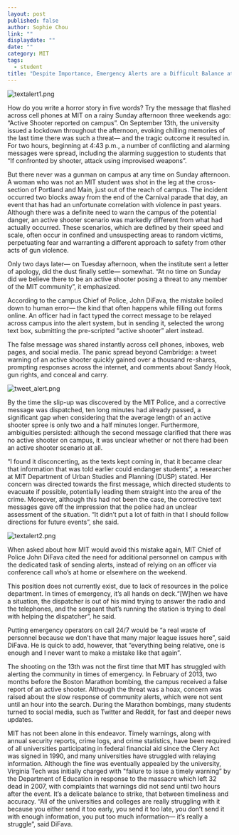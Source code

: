 ```yaml
---
layout: post
published: false
author: Sophie Chou
link: ""
displaydate: ""
date: ""
category: MIT
tags: 
  - student
title: "Despite Importance, Emergency Alerts are a Difficult Balance at MIT  "
---
```




![textalert1.png]({{site.baseurl}}/assets/textalert1.png)

How do you write a horror story in five words? Try the message that flashed across cell phones at MIT on a rainy Sunday afternoon three weekends ago: “Active Shooter reported on campus”. On September 13th, the university issued a lockdown throughout the afternoon, evoking chilling memories of the last time there was such a threat— and the tragic outcome it resulted in. For two hours, beginning at 4:43 p.m., a number of conflicting and alarming messages were spread, including the alarming suggestion to students that “If confronted by shooter, attack using improvised weapons”.
 

But there never was a gunman on campus at any time on Sunday afternoon. A woman who was not an MIT student was shot in the leg at the cross-section of Portland and Main, just out of the reach of campus. The incident occurred two blocks away from the end of the Carnival parade that day, an event that has had an unfortunate correlation with violence in past years.  Although there was a definite need to warn the campus of the potential danger, an active shooter scenario was markedly different from what had actually occurred. These scenarios, which are defined by their speed and scale, often occur in confined and unsuspecting areas to random victims, perpetuating fear and warranting a different approach to safety from other acts of gun violence. 

Only two days later— on Tuesday afternoon, when the institute sent a letter of apology, did the dust finally settle— somewhat. “At no time on Sunday did we believe there to be an active shooter posing a threat to any member of the MIT community”, it emphasized.   

According to the campus Chief of Police, John DiFava, the mistake boiled down to human error— the kind that often happens while filling out forms online. An officer had in fact typed the correct message to be relayed across campus into the alert system, but in sending it, selected the wrong text box, submitting the pre-scripted “active shooter” alert instead. 

The false message was shared instantly across cell phones, inboxes, web pages, and social media. The panic spread beyond Cambridge: a tweet warning of an active shooter quickly gained over a thousand re-shares, prompting responses across the internet, and comments about Sandy Hook, gun rights, and conceal and carry. 

![tweet_alert.png]({{site.baseurl}}/assets/tweet_alert.png)

By the time the slip-up was discovered by the MIT Police, and a corrective message was dispatched, ten long minutes had already passed, a significant gap when considering that the average length of an active shooter spree is only two and a half minutes longer.  Furthermore, ambiguities persisted: although the second message clarified that there was no active shooter on campus, it was unclear whether or not there had been an active shooter scenario at all.  
  
 
“I found it disconcerting, as the texts kept coming in, that it became clear that information that was told earlier could endanger students”, a researcher at MIT Department of Urban Studies and Planning (DUSP) stated. Her concern was directed towards the first message, which directed students to evacuate if possible, potentially leading them straight into the area of the crime. Moreover, although this had not been the case, the corrective text messages gave off the impression that the police had an unclear assessment of the situation. “It didn’t put a lot of faith in that I should follow directions for future events”, she said.
 

![textalert2.png]({{site.baseurl}}/assets/textalert2.png)

When asked about how MIT would avoid this mistake again, MIT Chief of Police John DiFava cited the need for additional personnel on campus with the dedicated task of sending alerts, instead of relying on an officer via conference call who’s at home or elsewhere on the weekend.

This position does not currently exist, due to lack of resources in the police department. In times of emergency, it’s all hands on deck.“[W]hen we have a situation, the dispatcher is out of his mind trying to answer the radio and the telephones, and the sergeant that’s running the station is trying to deal with helping the dispatcher”, he said. 

Putting emergency operators on call 24/7 would be “a real waste of personnel because we don’t have that many major league issues here”, said DiFava. He is quick to add, however, that “everything being relative, one is enough and I never want to make a mistake like that again”.

The shooting on the 13th was not the first time that MIT has struggled with alerting the community in times of emergency. In February of 2013, two months before the Boston Marathon bombing, the campus received a false report of an active shooter. Although the threat was a hoax, concern was raised about the slow response of community alerts, which were not sent until an hour into the search. During the Marathon bombings, many students turned to social media, such as Twitter and Reddit, for fast and deeper news updates. 

MIT has not been alone in this endeavor. Timely warnings, along with annual security reports, crime logs, and crime statistics, have been required of all universities participating in federal financial aid since the Clery Act was signed in 1990, and many universities have struggled with relaying information. Although the fine was eventually appealed by the university, Virginia Tech was initially charged with "failure to issue a timely warning” by the Department of Education in response to the massacre which left 32 dead in 2007, with complaints that warnings did not send until two hours after the event. It’s a delicate balance to strike, that between timeliness and accuracy. “All of the universities and colleges are really struggling with it because you either send it too early, you send it too late, you don’t send it with enough information, you put too much information— it’s really a struggle”, said DiFava. 
 
 
 

 
 